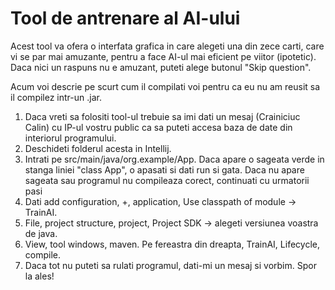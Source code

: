 
# Tool de antrenare al AI-ului

Acest tool va ofera o interfata grafica in care alegeti una din zece carti, care vi se par mai amuzante, pentru a face AI-ul mai eficient pe viitor (ipotetic). Daca nici un raspuns nu e amuzant, puteti alege butonul "Skip question".

Acum voi descrie pe scurt cum il compilati voi pentru ca eu nu am reusit sa il compilez intr-un .jar.
1. Daca vreti sa folositi tool-ul trebuie sa imi dati un mesaj (Crainiciuc Calin) cu IP-ul vostru public ca sa puteti accesa baza de date din interiorul programului.
2. Deschideti folderul acesta in Intellij.
3. Intrati pe src/main/java/org.example/App. Daca apare o sageata verde in stanga liniei "class App", o apasati si dati run si gata. Daca nu apare sageata sau programul nu compileaza corect, continuati cu urmatorii pasi
4. Dati add configuration, +, application, Use classpath of module -> TrainAI.
5. File, project structure, project, Project SDK -> alegeti versiunea voastra de java.
6.  View, tool windows, maven. Pe fereastra din dreapta, TrainAI, Lifecycle, compile.
7. Daca tot nu puteti sa rulati programul, dati-mi un mesaj si vorbim. Spor la ales!
